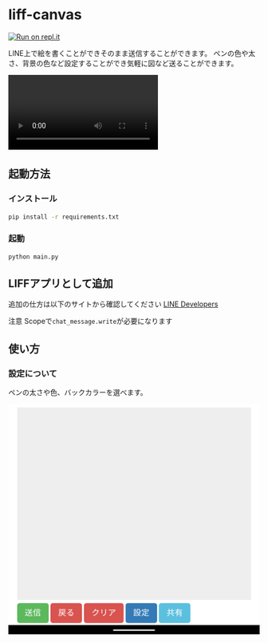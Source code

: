 # liff-canvas
[![Run on repl.it](https://repl.it/badge/github/HRTK92/liff-canvas)](https://repl.it/github/HRTK92/liff-canvas}&ref=button)

LINE上で絵を書くことができそのまま送信することができます。
ペンの色や太さ、背景の色など設定することができ気軽に図など送ることができます。

![](./static/IntroductoryVideo.mp4)

## 起動方法

### インストール

```sh
pip install -r requirements.txt
```

### 起動

```sh
python main.py
```

## LIFFアプリとして追加

追加の仕方は以下のサイトから確認してください
[LINE Developers](https://developers.line.biz/ja/docs/liff/registering-liff-apps/#registering-liff-app)

注意
Scopeで```chat_message.write```が必要になります

## 使い方

### 設定について

ペンの太さや色、バックカラーを選べます。

![イメージ](./static/Screenshot_20210807-094808.png)
